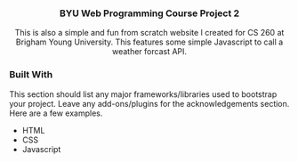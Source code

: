 <h3 align="center">BYU Web Programming Course Project 2</h3>
  <p align="center">
    This is also a simple and fun from scratch website I created for CS 260 at Brigham Young University.
    This features some simple Javascript to call a weather forcast API.
    <br />

### Built With

This section should list any major frameworks/libraries used to bootstrap your project. Leave any add-ons/plugins for the acknowledgements section. Here are a few examples.

* HTML
* CSS
* Javascript
